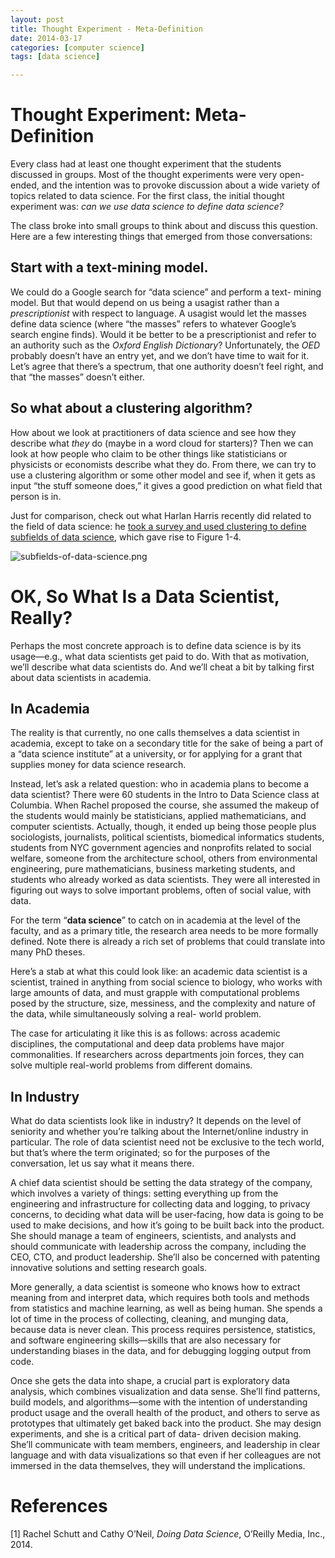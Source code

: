 ```yaml
---
layout: post
title: Thought Experiment - Meta-Definition
date: 2014-03-17
categories: [computer science]
tags: [data science]

---
```


# Thought Experiment: Meta-Definition

Every class had at least one thought experiment that the students discussed in groups. Most of the thought experiments were very open- ended, and the intention was to provoke discussion about a wide variety of topics related to data science. For the first class, the initial thought experiment was: *can we use data science to define data science?*


The class broke into small groups to think about and discuss this question. Here are a few interesting things that emerged from those conversations:


Start with a text-mining model.
---

We could do a Google search for “data science” and perform a text- mining model. But that would depend on us being a usagist rather than a *prescriptionist* with respect to language. A usagist would let the masses define data science (where “the masses” refers to whatever Google’s search engine finds). Would it be better to be a prescriptionist and refer to an authority such as the *Oxford English Dictionary*? Unfortunately, the *OED* probably doesn’t have an entry yet, and we don’t have time to wait for it. Let’s agree that there’s a spectrum, that one authority doesn’t feel right, and that “the masses” doesn’t either.

	
So what about a clustering algorithm?
---

How about we look at practitioners of data science and see how they describe what *they* do (maybe in a word cloud for starters)? Then we can look at how people who claim to be other things like statisticians or physicists or economists describe what they do. From there, we can try to use a clustering algorithm or some other model and see if, when it gets as input “the stuff someone does,” it gives a good prediction on what field that person is in.

Just for comparison, check out what Harlan Harris recently did related to the field of data science: he [took a survey and used clustering to define subfields of data science](http://datacommunitydc.org/blog/2012/08/data-scientists-survey-results-teaser/), which gave rise to Figure 1-4.

![subfields-of-data-science.png](http://sungsoo.github.com/images/subfields-of-data-science.png)


# OK, So What Is a Data Scientist, Really?

Perhaps the most concrete approach is to define data science is by its usage—e.g., what data scientists get paid to do. With that as motivation, we’ll describe what data scientists do. And we’ll cheat a bit by talking first about data scientists in academia.


In Academia
---

The reality is that currently, no one calls themselves a data scientist in academia, except to take on a secondary title for the sake of being a part of a “data science institute” at a university, or for applying for a grant that supplies money for data science research.


Instead, let’s ask a related question: who in academia plans to become a data scientist? There were 60 students in the Intro to Data Science class at Columbia. When Rachel proposed the course, she assumed the makeup of the students would mainly be statisticians, applied mathematicians, and computer scientists. Actually, though, it ended up being those people plus sociologists, journalists, political scientists, biomedical informatics students, students from NYC government agencies and nonprofits related to social welfare, someone from the architecture school, others from environmental engineering, pure mathematicians, business marketing students, and students who already worked as data scientists. They were all interested in figuring out ways to solve important problems, often of social value, with data.


For the term “**data science**” to catch on in academia at the level of the faculty, and as a primary title, the research area needs to be more formally defined. Note there is already a rich set of problems that could translate into many PhD theses.


Here’s a stab at what this could look like: an academic data scientist is a scientist, trained in anything from social science to biology, who works with large amounts of data, and must grapple with computational problems posed by the structure, size, messiness, and the complexity and nature of the data, while simultaneously solving a real- world problem.


The case for articulating it like this is as follows: across academic disciplines, the computational and deep data problems have major commonalities. If researchers across departments join forces, they can solve multiple real-world problems from different domains.


In Industry
---

What do data scientists look like in industry? It depends on the level of seniority and whether you’re talking about the Internet/online industry in particular. The role of data scientist need not be exclusive to the tech world, but that’s where the term originated; so for the purposes of the conversation, let us say what it means there.


A chief data scientist should be setting the data strategy of the company, which involves a variety of things: setting everything up from the engineering and infrastructure for collecting data and logging, to privacy concerns, to deciding what data will be user-facing, how data is going to be used to make decisions, and how it’s going to be built back into the product. She should manage a team of engineers,
scientists, and analysts and should communicate with leadership across the company, including the CEO, CTO, and product leadership. She’ll also be concerned with patenting innovative solutions and setting research goals.


More generally, a data scientist is someone who knows how to extract meaning from and interpret data, which requires both tools and methods from statistics and machine learning, as well as being human. She spends a lot of time in the process of collecting, cleaning, and munging data, because data is never clean. This process requires persistence, statistics, and software engineering skills—skills that are also necessary for understanding biases in the data, and for debugging logging output from code.


Once she gets the data into shape, a crucial part is exploratory data analysis, which combines visualization and data sense. She’ll find patterns, build models, and algorithms—some with the intention of understanding product usage and the overall health of the product, and others to serve as prototypes that ultimately get baked back into the product. She may design experiments, and she is a critical part of data- driven decision making. She’ll communicate with team members, engineers, and leadership in clear language and with data visualizations so that even if her colleagues are not immersed in the data themselves, they will understand the implications.


# References
[1] Rachel Schutt and Cathy O’Neil, *Doing Data Science*, O’Reilly Media, Inc., 2014.
